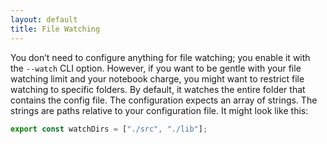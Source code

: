 ```yaml
---
layout: default
title: File Watching
---
```


You don’t need to configure anything for file watching; you enable it with the
`--watch` CLI option. However, if you want to be gentle with your file watching
limit and your notebook charge, you might want to restrict file watching to
specific folders. By default, it watches the entire folder that contains the
config file. The configuration expects an array of strings. The strings are
paths relative to your configuration file. It might look like this:

```js
export const watchDirs = ["./src", "./lib"];
```

